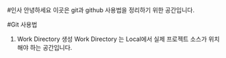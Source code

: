 #인사
안녕하세요 이곳은 git과 github 사용법을 정리하기 위한 공간입니다.

#Git 사용법

1. Work Directory 생성
 Work Directory 는 Local에서 실제 프로젝트 소스가 위치해야 하는 공간입니다.
 
